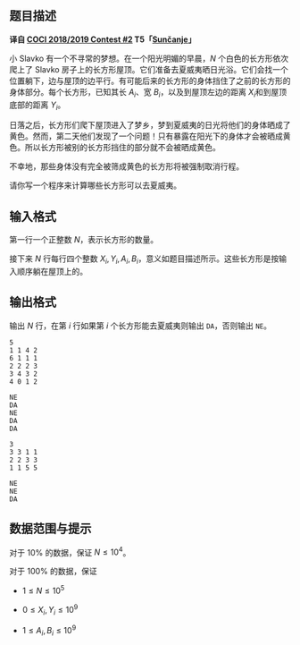 ## 题目描述

**译自 [COCI 2018/2019 Contest #2](https://hsin.hr/coci/archive/2018_2019/) T5「[Sunčanje](https://hsin.hr/coci/archive/2018_2019/contest2_tasks.pdf)」**

小 Slavko 有一个不寻常的梦想。在一个阳光明媚的早晨，$N$ 个白色的长方形依次爬上了 Slavko 房子上的长方形屋顶。它们准备去夏威夷晒日光浴。它们会找一个位置躺下，边与屋顶的边平行。有可能后来的长方形的身体挡住了之前的长方形的身体部分。每个长方形，已知其长 $A_i$、宽 $B_i$，以及到屋顶左边的距离 $X_i$和到屋顶底部的距离 $Y_i$。

日落之后，长方形们爬下屋顶进入了梦乡，梦到夏威夷的日光将他们的身体晒成了黄色。然而，第二天他们发现了一个问题！只有暴露在阳光下的身体才会被晒成黄色。所以长方形被别的长方形挡住的部分就不会被晒成黄色。

不幸地，那些身体没有完全被筛成黄色的长方形将被强制取消行程。

请你写一个程序来计算哪些长方形可以去夏威夷。

## 输入格式

第一行一个正整数 $N$，表示长方形的数量。

接下来 $N$ 行每行四个整数 $X_i, Y_i, A_i, B_i$，意义如题目描述所示。这些长方形是按输入顺序躺在屋顶上的。

## 输出格式

输出 $N$ 行，在第 $i$ 行如果第 $i$ 个长方形能去夏威夷则输出 `DA`，否则输出 `NE`。

```input1
5
1 1 4 2
6 1 1 1
2 2 2 3
3 4 3 2
4 0 1 2
```

```output1
NE
DA
NE
DA
DA
```

```input2
3
3 3 1 1
2 2 3 3
1 1 5 5
```

```output2
NE
NE
DA
```

## 数据范围与提示

对于 $10\%$ 的数据，保证 $N \le 10^4$。

对于 $100\%$ 的数据，保证
- $1\le N \le 10^5$
- $0\le X_i, Y_i \le 10^9$
- $1\le A_i, B_i \le 10^9$

